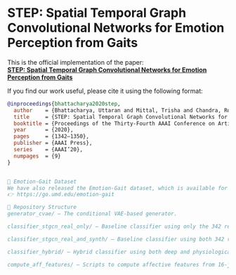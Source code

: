 # STEP: Spatial Temporal Graph Convolutional Networks for Emotion Perception from Gaits

This is the official implementation of the paper:  
**[STEP: Spatial Temporal Graph Convolutional Networks for Emotion Perception from Gaits](https://aaai.org/ojs/index.php/AAAI/article/view/5490)**

If you find our work useful, please cite it using the following format:

```bibtex
@inproceedings{bhattacharya2020step,
  author    = {Bhattacharya, Uttaran and Mittal, Trisha and Chandra, Rohan and Randhavane, Tanmay and Bera, Aniket and Manocha, Dinesh},
  title     = {STEP: Spatial Temporal Graph Convolutional Networks for Emotion Perception from Gaits},
  booktitle = {Proceedings of the Thirty-Fourth AAAI Conference on Artificial Intelligence},
  year      = {2020},
  pages     = {1342–1350},
  publisher = {AAAI Press},
  series    = {AAAI’20},
  numpages  = {9}
}


🔗 Emotion-Gait Dataset
We have also released the Emotion-Gait dataset, which is available for download here:
👉 https://go.umd.edu/emotion-gait

📁 Repository Structure
generator_cvae/ — The conditional VAE-based generator.

classifier_stgcn_real_only/ — Baseline classifier using only the 342 real gaits.

classifier_stgcn_real_and_synth/ — Baseline classifier using both 342 real and N synthetic gaits.

classifier_hybrid/ — Hybrid classifier using both deep and physiologically-motivated features.

compute_aff_features/ — Scripts to compute affective features from 16-joint pose sequences.
